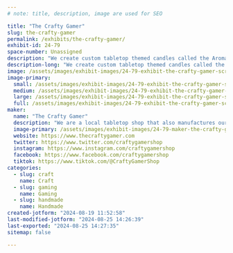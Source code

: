 ```yaml
---
# note: title, description, image are used for SEO

title: "The Crafty Gamer"
slug: the-crafty-gamer
permalink: /exhibits/the-crafty-gamer/
exhibit-id: 24-79
space-number: Unassigned
description: "We create custom tabletop themed candles called the Aromas of Adventure."
description-long: "We create custom tabletop themed candles called the Aromas of Adventure. Visit our new retail location for candle making classes and other tabletop events."
image: /assets/images/exhibit-images/24-79-exhibit-the-crafty-gamer-screenshot-2024-08-19-at-11-51-09-am-large.png
image-primary: 
  small: /assets/images/exhibit-images/24-79-exhibit-the-crafty-gamer-screenshot-2024-08-19-at-11-51-09-am-small.png
  medium: /assets/images/exhibit-images/24-79-exhibit-the-crafty-gamer-screenshot-2024-08-19-at-11-51-09-am-medium.png
  large: /assets/images/exhibit-images/24-79-exhibit-the-crafty-gamer-screenshot-2024-08-19-at-11-51-09-am-large.png
  full: /assets/images/exhibit-images/24-79-exhibit-the-crafty-gamer-screenshot-2024-08-19-at-11-51-09-am-full.png
maker: 
  name: "The Crafty Gamer"
  description: "We are a local tabletop shop that also manufactures our own line of candles known as Aromas of Adventure."
  image-primary: /assets/images/exhibit-images/24-79-maker-the-crafty-gamer-logo-2025-03-medium.png
  website: https://www.thecraftygamer.com
  twitter: https://www.twitter.com/craftygamershop
  instagram: https://www.instagram.com/craftygamershop
  facebook: https://www.facebook.com/craftygamershop
  tiktok: https://www.tiktok.com/@CraftyGamerShop
categories: 
  - slug: craft
    name: Craft
  - slug: gaming
    name: Gaming
  - slug: handmade
    name: Handmade
created-jotform: "2024-08-19 11:52:58"
last-modified-jotform: "2024-08-25 14:26:39"
last-exported: "2024-08-25 14:27:35"
sitemap: false

---
```

